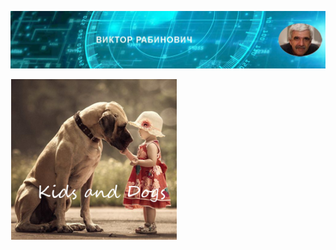 ![Header Image](https://raw.githubusercontent.com/victenna/vrabinovich/main/Images/Header.png)

[![Dogs and Kids](https://raw.githubusercontent.com/victenna/vrabinovich/main/Images/Dogs%20and%20kids.png)](https://youtu.be/KkCjh5AozvA)

